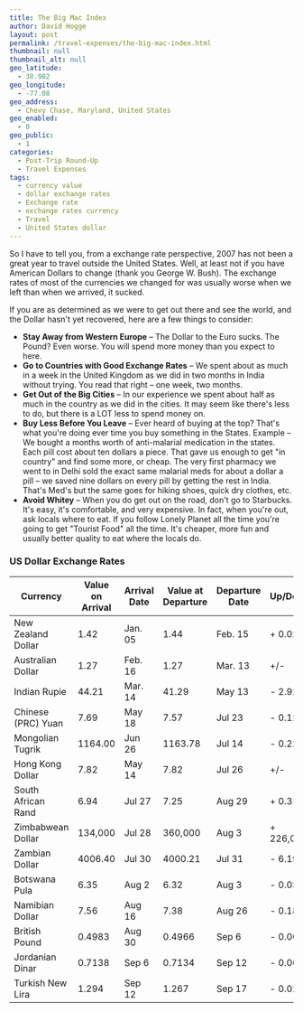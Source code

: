 ```yaml
---
title: The Big Mac Index
author: David Hogge
layout: post
permalink: /travel-expenses/the-big-mac-index.html
thumbnail: null
thumbnail_alt: null
geo_latitude:
  - 38.982
geo_longitude:
  - -77.08
geo_address:
  - Chevy Chase, Maryland, United States
geo_enabled:
  - 0
geo_public:
  - 1
categories:
  - Post-Trip Round-Up
  - Travel Expenses
tags:
  - currency value
  - dollar exchange rates
  - Exchange rate
  - exchange rates currency
  - Travel
  - United States dollar
---
```

So I have to tell you, from a exchange rate perspective, 2007 has not been a great year to travel outside the United States. Well, at least not if you have American Dollars to change (thank you George W. Bush). The exchange rates of most of the currencies we changed for was usually worse when we left than when we arrived, it sucked.

If you are as determined as we were to get out there and see the world, and the Dollar hasn't yet recovered, here are a few things to consider:

* **Stay Away from Western Europe** – The Dollar to the Euro sucks. The Pound? Even worse. You will spend more money than you expect to here.
* **Go to Countries with Good Exchange Rates** – We spent about as much in a week in the United Kingdom as we did in two months in India without trying. You read that right – one week, two months.
* **Get Out of the Big Cities** – In our experience we spent about half as much in the country as we did in the cities. It may seem like there's less to do, but there is a LOT less to spend money on.
* **Buy Less Before You Leave** – Ever heard of buying at the top? That's what you're doing ever time you buy something in the States. Example – We bought a months worth of anti-malarial medication in the states. Each pill cost about ten dollars a piece. That gave us enough to get "in country" and find some more, or cheap. The very first pharmacy we went to in Delhi sold the exact same malarial meds for about a dollar a pill – we saved nine dollars on every pill by getting the rest in India. That's Med's but the same goes for hiking shoes, quick dry clothes, etc.
* **Avoid Whitey** – When you do get out on the road, don't go to Starbucks. It's easy, it's comfortable, and very expensive. In fact, when you're out, ask locals where to eat. If you follow Lonely Planet all the time you're going to get "Tourist Food" all the time. It's cheaper, more fun and usually better quality to eat where the locals do.

### US Dollar Exchange Rates

|  Currency  |  Value on Arrival  |  Arrival Date  |  Value at Departure  |  Departure Date  |  Up/Down  |
| ------------- | ------------- | ------------- | ------------- | ------------- | ------------- |
|  New Zealand Dollar  |  1.42  |  Jan. 05  |  1.44  |  Feb. 15  |  \+ 0.02  |
|  Australian Dollar  |  1.27  |  Feb. 16  |  1.27  |  Mar. 13  |  +/-  |
|  Indian Rupie  |  44.21  |  Mar. 14  |  41.29  |  May 13  |  \- 2.92  |
|  Chinese (PRC) Yuan  |  7.69  |  May 18  |  7.57  |  Jul 23  |  \- 0.12  |
|  Mongolian Tugrik  |  1164.00  |  Jun 26  |  1163.78  |  Jul 14  |  \- 0.22  |
|  Hong Kong Dollar  |  7.82  |  May 14  |  7.82  |  Jul 26  |  +/-  |
|  South African Rand  |  6.94  |  Jul 27  |  7.25  |  Aug 29  |  \+ 0.31  |
|  Zimbabwean Dollar  |  134,000  |  Jul 28  |  360,000  |  Aug 3  |  \+ 226,000  |
|  Zambian Dollar  |  4006.40  |  Jul 30  |  4000.21  |  Jul 31  |  \- 6.19  |
|  Botswana Pula  |  6.35  |  Aug 2  |  6.32  |  Aug 3  |  \- 0.03  |
|  Namibian Dollar  |  7.56  |  Aug 16  |  7.38  |  Aug 26  |  \- 0.18  |
|  British Pound  |  0.4983  |  Aug 30  |  0.4966  |  Sep 6  |  \- 0.0017  |
|  Jordanian Dinar  |  0.7138  |  Sep 6  |  0.7134  |  Sep 12  |  \- 0.0004  |
|  Turkish New Lira  |  1.294  |  Sep 12  |  1.267  |  Sep 17  |  \- 0.027  |